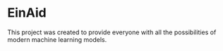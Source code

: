 # EinAid
This project was created to provide everyone with all the possibilities of modern machine learning models.
